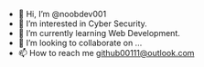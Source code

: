 - 👋 Hi, I’m @noobdev001
- 👀 I’m interested in Cyber Security.
- 🌱 I’m currently learning Web Development.
- 💞️ I’m looking to collaborate on ...
- 📫 How to reach me github00111@outlook.com

<!---
noobdev001/noobdev001 is a ✨ special ✨ repository because its `README.md` (this file) appears on your GitHub profile.
You can click the Preview link to take a look at your changes.
--->
